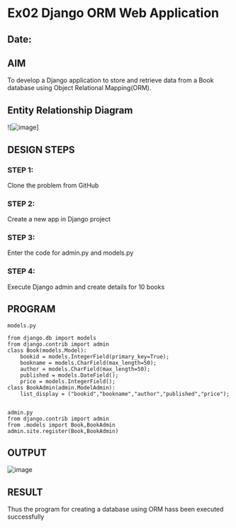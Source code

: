 # Ex02 Django ORM Web Application
## Date: 

## AIM
To develop a Django application to store and retrieve data from a Book database using Object Relational Mapping(ORM).

## Entity Relationship Diagram
![![image](https://github.com/Narasimhan05/ORM/assets/132819871/a753b771-6a8f-438e-9137-64b9ee8e2e5a)]


## DESIGN STEPS

### STEP 1:
Clone the problem from GitHub

### STEP 2:
Create a new app in Django project

### STEP 3:
Enter the code for admin.py and models.py

### STEP 4:
Execute Django admin and create details for 10 books

## PROGRAM
```
models.py

from django.db import models
from django.contrib import admin
class Book(models.Model):
    bookid = models.IntegerField(primary_key=True);
    bookname = models.CharField(max_length=50);
    author = models.CharField(max_length=50);
    published = models.DateField();
    price = models.IntegerField();
class BookAdmin(admin.ModelAdmin):
    list_display = ("bookid","bookname","author","published","price");


admin.py
from django.contrib import admin
from .models import Book,BookAdmin
admin.site.register(Book,BookAdmin)

```

## OUTPUT

![image](https://github.com/Narasimhan05/ORM/assets/132819871/301457a4-7324-4ff6-91a1-7bfc8b9e43a4)

## RESULT
Thus the program for creating a database using ORM hass been executed successfully
